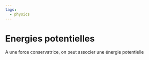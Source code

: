 ```yaml
---
tags:
  - physics
---
```

# Energies potentielles

A une force conservatrice, on peut associer une énergie potentielle